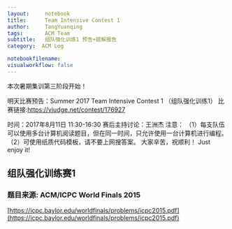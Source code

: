 ```yaml
---
layout:     notebook
title:      Team Intensive Contest 1
author:     TangYuanqing
tags: 		ACM Team
subtitle:   组队强化训练1 预告+题解报告
category:  ACM Log

notebookfilename:
visualworkflow: false
---
```


本次暑期集训第三阶段开始！

明天比赛预告：Summer 2017 Team Intensive Contest 1 （组队强化训练1）
比赛链接:<https://vjudge.net/contest/176927>

时间：2017年8月11日 11:30-16:30
赛后主持讨论：王洲杰
注意：
（1）每支队伍可以使用多台计算机阅读题目，但在同一时间，只允许使用一台计算机进行编程。
（2）可使用纸质代码模板，请不要上网搜答案。
大家辛苦，祝顺利！
Just enjoy it!


## 组队强化训练赛1
### 题目来源: ACM/ICPC World Finals 2015
[https://icpc.baylor.edu/worldfinals/problems/icpc2015.pdf](https://icpc.baylor.edu/worldfinals/problems/icpc2015.pdf)
